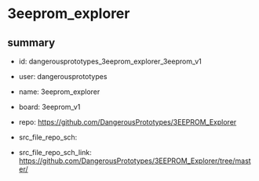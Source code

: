 # 3eeprom_explorer
 
## summary 
* id: dangerousprototypes_3eeprom_explorer_3eeprom_v1
* user: dangerousprototypes
* name: 3eeprom_explorer
* board: 3eeprom_v1
* repo: https://github.com/DangerousPrototypes/3EEPROM_Explorer



* src_file_repo_sch: 
* src_file_repo_sch_link: https://github.com/DangerousPrototypes/3EEPROM_Explorer/tree/master/




